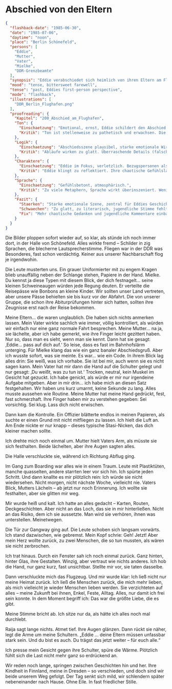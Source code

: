 # Abschied von den Eltern

```json
{
  "flashback-date": "1985-06-30",
  "date": "1985-07-06",
  "daytime": "noon",
  "place": "Berlin Schönefeld",
  "persons": [
    "Eddie",
    "Mutter",
    "Vater",
    "Mielke",
    "DDR-Grenzbeamte"
  ],
  "synopsis": "Eddie verabschiedet sich heimlich von ihren Eltern am Flughafen Schönefeld und passiert die Kontrolle unter Mielkes Blick.",
  "mood": "tense, bittersweet farewell",
  "tense": "past, Eddies first-person perspective",
  "mode": "flashback",
  "illustrations": [
    "DDR_Berlin_Flughafen.png"
  ],
  "proofreading": {
    "Kapitel": "200_Abschied_am_Flughafen",
    "Ton": {
      "Einschaetzung": "Emotional, ernst, Eddie schildert den Abschied mit Wehmut und Unsicherheit.",
      "Kritik": "Ton ist stellenweise zu pathetisch und erwachsen. Die jugendliche Direktheit tritt zurück."
    },
    "Logik": {
      "Einschaetzung": "Abschiedsszene plausibel, starke emotionale Wirkung.",
      "Kritik": "Abläufe wirken zu glatt. Überraschende Details (falsche Worte, unpassende Gedanken) könnten den Realismus verstärken."
    },
    "Charaktere": {
      "Einschaetzung": "Eddie im Fokus, verletzlich. Bezugspersonen als emotionale Gegenspieler sichtbar.",
      "Kritik": "Eddie klingt zu reflektiert. Ihre chaotische Gefühlslage (z. B. Zorn, Trotz, Verdrängung) könnte stärker herauskommen. Nebenfiguren bleiben eher schematisch."
    },
    "Sprache": {
      "Einschaetzung": "Gefühlsbetont, atmosphärisch.",
      "Kritik": "Zu viele Metaphern, Sprache wirkt überinszeniert. Wenig jugendliche Einwürfe oder spontane Kommentare."
    },
    "Fazit": {
      "Staerken": "Starke emotionale Szene, zentral für Eddies Geschichte, verdeutlicht Bruch mit Vergangenheit.",
      "Schwaechen": "Zu glatt, zu literarisch, jugendliche Stimme fehlt teilweise.",
      "Fix": "Mehr chaotische Gedanken und jugendliche Kommentare einbauen, Sprache straffen, Nebenfiguren lebendiger zeichnen."
    }
  }
}
```

Die Bilder ploppen sofort wieder auf, so klar, als stünde ich noch immer dort, in der Halle von Schönefeld. Alles wirkte fremd – Schilder in zig
Sprachen, die blecherne Lautsprecherstimme. Fliegen war in der DDR was
Besonderes, fast schon verdächtig. Keiner aus unserer Nachbarschaft flog je
irgendwohin.

Die Leute musterten uns. Ein grauer Uniformierter mit zu engem Kragen blieb
unauffällig neben der Schlange stehen, Papiere in der Hand. Mielke. Du kennst
ja diese Typen mit diesem Blick, der dich festnagelt… seine kleinen
Schweineaugen würden jede Regung deuten. Er verteilte die
Reisepässe wie Bonbons an kleine Kinder. Wir sollten unser Land vertreten, aber
unsere Pässe behielten sie bis kurz vor der Abfahrt. Die von unserer Gruppe, die schon ihre Abiturprüfungen hinter sich hatten, sollten ihre Zeugnisse erst nach der Reise bekommen.

Meine Eltern… die waren unglaublich. Die haben sich nichts anmerken lassen. Mein Vater wirkte sachlich wie immer, völlig kontrolliert, als würden wir einfach nur eine ganz normale Fahrt besprechen. Meine Mutter… na ja, sie lächelte, aber ich habe gemerkt, wie ihre Finger leicht gezittert haben. Nur so, dass man es sieht, wenn man sie kennt.
Dann hat sie gesagt: ‚Eddie… pass auf dich auf.‘ So leise, dass es fast im Bahnhofslärm unterging. Für Mielke klang das wie ein ganz banaler Abschiedsgruß. Aber ich wusste sofort, was sie meinte. Es war… wie ein Code. In ihrem Blick lag alles drin: Sie weiß, was ich vorhabe. Sie ist bei mir, auch wenn sie es nicht sagen kann.
Mein Vater hat mir dann die Hand auf die Schulter gelegt und nur gesagt: ‚Du weißt, was zu tun ist.‘ Trocken, neutral, kein Muskel im Gesicht hat gezuckt. Ich habe genickt, als würde er mir nur irgendeine Aufgabe mitgeben. Aber in mir drin… ich habe mich an diesen Satz festgehalten.
Wir haben uns kurz umarmt, keine Sekunde zu lang. Alles musste aussehen wie Routine. Meine Mutter hat meine Hand gedrückt, fest, fast schmerzhaft. Ihre Finger haben mir zu verstehen gegeben: Sei vorsichtig. Sei klug. Lass dich nicht erwischen.

Dann kam die Kontrolle. Ein Offizier blätterte endlos in meinen Papieren, als
suchte er einen Grund mit nicht mitfliegen zu lassen. Ich hielt die Luft an. Am Ende
nickte er nur knapp – dieses typische Stasi-Nicken, das dich kleiner machen sollte.

Ich drehte mich noch einmal um. Mutter hielt Vaters Arm, als müsste sie sich
festhalten. Beide lächelten, aber ihre Augen sagten alles.

Die Halle verschluckte sie, während ich Richtung Abflug ging.

Im Gang zum Boarding war alles wie in einem Traum. Leute mit Plastiktüten,
manche quasselten, andere starrten leer vor sich hin. Ich spürte jeden Schritt.
Und dann knallte es mir plötzlich rein: Ich würde sie nicht wiedersehen. Nicht
morgen, nicht nächste Woche, vielleicht nie. Vaters Blick, Mutters Lächeln – ab
jetzt nur noch Erinnerung. Ich wollte sie festhalten, aber sie glitten mir weg.

Mir wurde heiß und kalt. Ich hatte an alles gedacht – Karten, Routen,
Deckgeschichten. Aber nicht an das Loch, das sie in mir hinterließen. Nicht an
das Risiko, dem ich sie aussetzte. Man wird sie verhören, ihnen was
unterstellen. Meinetwegen.

Die Tür zur Gangway ging auf. Die Leute schoben sich langsam vorwärts. Ich stand
dazwischen, wie gebremst. Mein Kopf schrie: Geh! Jetzt! Aber mein Herz wollte
zurück, zu zwei Menschen, die so tun mussten, als wären sie nicht zerbrochen.

Ich trat hinaus. Durch ein Fenster sah ich noch einmal zurück. Ganz hinten,
hinter Glas, ihre Gestalten. Winzig, aber vertraut wie nichts anderes. Ich hob
die Hand, nur ganz kurz, fast unsichtbar. Stellte mir vor, sie taten dasselbe.

Dann verschluckte mich das Flugzeug. Und mir wurde klar: Ich ließ nicht nur
meine Heimat zurück. Ich ließ die Menschen zurück, die mich mehr lieben, als
mich vielleicht je wieder Menschen lieben werden. Sie verzichteten auf alles – meine Zukunft bei ihnen,
Enkel, Feste, Alltag. Alles, nur damit ich frei sein konnte. In dem Moment
begriff ich: Das war die größte Liebe, die es gibt.

Meine Stimme bricht ab. Ich sitze nur da, als hätte ich alles noch mal
durchlebt.

Raija sagt lange nichts. Atmet tief. Ihre Augen glänzen. Dann rückt sie näher,
legt die Arme um meine Schultern. „Eddie … deine Eltern müssen unfassbar stark
sein. Und du bist es auch. Du trägst das jetzt weiter – für euch alle.“

Ich presse mein Gesicht gegen ihre Schulter, spüre die Wärme. Plötzlich fühlt
sich die Last nicht mehr ganz so erdrückend an.

Wir reden noch lange, springen zwischen Geschichten hin und her. Ihre Kindheit
in Finnland, meine in Dresden – so verschieden, und doch sind wir beide unserem
Weg gefolgt. Der Tag senkt sich mild, wir schlendern später nebeneinander nach
Hause. Ohne Eile. In fast friedlicher Stille.
